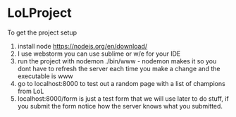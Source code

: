 # LoLProject

To get the project setup

1) install node https://nodejs.org/en/download/  
2) I use webstorm you can use sublime or w/e for your IDE  
3) run the project with nodemon ./bin/www  - nodemon makes it so you dont have to refresh the server each time you make a change and the executable is www  
4) go to localhost:8000 to test out a random page with a list of champions from LoL
5) localhost:8000/form is just a test form that we will use later to do stuff, if you submit the form notice how the server knows what you submitted.

